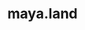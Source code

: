 ---
title: maya.land
link: https://maya.land/
color: 
image: https://lmnt.me/files/images/badges/lmnt-animated.gif
icon: yes
---